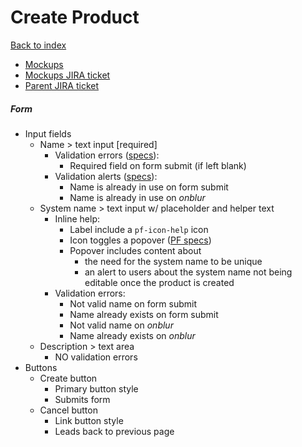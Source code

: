 # Create Product

[Back to index](../index.md)

* [Mockups](https://marvelapp.com/prototype/ee82j74/screen/70939425)
* [Mockups JIRA ticket](https://issues.redhat.com/browse/THREESCALE-5548)
* [Parent JIRA ticket](https://issues.redhat.com/browse/THREESCALE-5547)

##### Form
* Input fields
  * Name > text input [required]
    * Validation errors ([specs](../../global_components/alerts.md)):
      * Required field on form submit (if left blank)
    * Validation alerts ([specs](../../global_components/alerts.md)):
      * Name is already in use on form submit
      * Name is already in use on _onblur_
  * System name > text input w/ placeholder and helper text
    * Inline help:
      * Label include a `pf-icon-help` icon
      * Icon toggles a popover ([PF specs](https://www.patternfly.org/v4/documentation/react/components/popover))
      * Popover includes content about
        * the need for the system name to be unique
        * an alert to users about the system name not being editable once the product is created
    * Validation errors:
      * Not valid name on form submit
      * Name already exists on form submit
      * Not valid name on _onblur_
      * Name already exists on _onblur_
  * Description > text area
    * NO validation errors
* Buttons
  * Create button
    * Primary button style
    * Submits form
  * Cancel button
    * Link button style
    * Leads back to previous page
